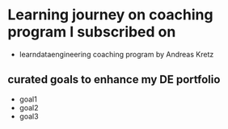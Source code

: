 # Learning journey on coaching program I subscribed on

- learndataengineering coaching program by Andreas Kretz

## curated goals to enhance my DE portfolio

- goal1
- goal2
- goal3
